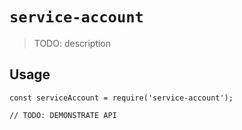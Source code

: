 # `service-account`

> TODO: description

## Usage

```
const serviceAccount = require('service-account');

// TODO: DEMONSTRATE API
```

